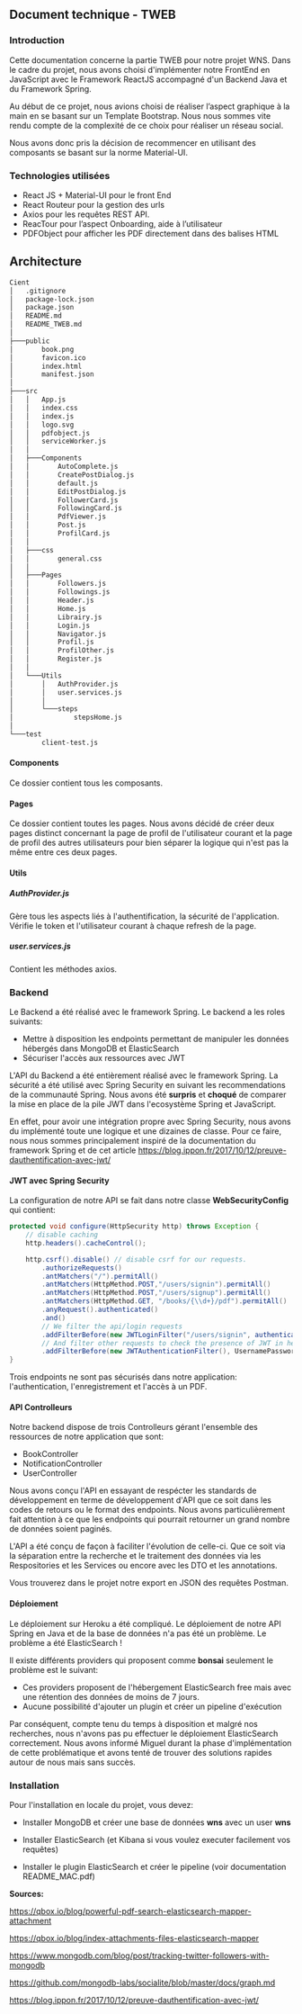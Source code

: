 ## Document technique - TWEB

### Introduction

Cette documentation concerne la partie TWEB pour notre projet WNS. Dans le cadre du projet, nous avons choisi d'implémenter notre FrontEnd en JavaScript avec le Framework ReactJS accompagné d'un Backend Java et du Framework Spring.

Au début de ce projet, nous avions choisi de réaliser l’aspect graphique à la main en se basant sur un Template Bootstrap. Nous nous sommes vite rendu compte de la complexité de ce choix pour réaliser un réseau social.

Nous avons donc pris la décision de recommencer en utilisant des composants se basant sur la norme Material-UI.

### Technologies utilisées

- React JS + Material-UI pour le front End 
- React Routeur pour la gestion des urls
- Axios pour les requêtes REST API.
- ReacTour pour l’aspect Onboarding, aide à l’utilisateur
- PDFObject pour afficher les PDF directement dans des balises HTML



## Architecture

```bash
Cient
│   .gitignore
│   package-lock.json
│   package.json
│   README.md
│   README_TWEB.md
│
├───public
│       book.png
│       favicon.ico
│       index.html
│       manifest.json
│
├───src
│   │   App.js
│   │   index.css
│   │   index.js
│   │   logo.svg
│   │   pdfobject.js
│   │   serviceWorker.js
│   │
│   ├───Components
│   │       AutoComplete.js
│   │       CreatePostDialog.js
│   │       default.js
│   │       EditPostDialog.js
│   │       FollowerCard.js
│   │       FollowingCard.js
│   │       PdfViewer.js
│   │       Post.js
│   │       ProfilCard.js
│   │
│   ├───css
│   │       general.css
│   │
│   ├───Pages
│   │       Followers.js
│   │       Followings.js
│   │       Header.js
│   │       Home.js
│   │       Librairy.js
│   │       Login.js
│   │       Navigator.js
│   │       Profil.js
│   │       ProfilOther.js
│   │       Register.js
│   │
│   └───Utils
│       │   AuthProvider.js
│       │   user.services.js
│       │
│       └───steps
│               stepsHome.js
│
└───test
        client-test.js
```

#### Components

Ce dossier contient tous les composants.

#### Pages

Ce dossier contient toutes les pages. Nous avons décidé de créer deux pages distinct concernant la page de profil de l'utilisateur courant et la page de profil des autres utilisateurs pour bien séparer la logique qui n'est pas la même entre ces deux pages.

#### Utils

##### AuthProvider.js  

Gère tous les aspects liés à l'authentification, la sécurité de l'application. Vérifie le token et l'utilisateur courant à chaque refresh de la page. 

##### user.services.js

Contient les méthodes axios.

### Backend

Le Backend a été réalisé avec le framework Spring. Le backend a les roles suivants:

- Mettre à disposition les endpoints permettant de manipuler les données hébergés dans MongoDB et ElasticSearch
- Sécuriser l'accès aux ressources avec JWT

L'API du Backend a été entièrement réalisé avec le framework Spring. La sécurité a été utilisé avec Spring Security en suivant les recommendations de la communauté Spring. Nous avons été **surpris** et **choqué** de comparer la mise en place de la pile JWT dans l'ecosystème Spring et JavaScript.

En effet, pour avoir une intégration propre avec Spring Security, nous avons du implémenté toute une logique et une dizaines de classe. Pour ce faire, nous nous sommes principalement inspiré de la documentation du framework Spring et de cet article https://blog.ippon.fr/2017/10/12/preuve-dauthentification-avec-jwt/

#### JWT avec Spring Security

La configuration de notre API se fait dans notre classe **WebSecurityConfig** qui contient:

```java
protected void configure(HttpSecurity http) throws Exception {
    // disable caching
    http.headers().cacheControl();

    http.csrf().disable() // disable csrf for our requests.
        .authorizeRequests()
        .antMatchers("/").permitAll()
        .antMatchers(HttpMethod.POST,"/users/signin").permitAll()
        .antMatchers(HttpMethod.POST,"/users/signup").permitAll()
        .antMatchers(HttpMethod.GET, "/books/{\\d+}/pdf").permitAll()
        .anyRequest().authenticated()
        .and()
        // We filter the api/login requests
        .addFilterBefore(new JWTLoginFilter("/users/signin", authenticationManager()), UsernamePasswordAuthenticationFilter.class)
        // And filter other requests to check the presence of JWT in header
        .addFilterBefore(new JWTAuthenticationFilter(), UsernamePasswordAuthenticationFilter.class);
}
```



Trois endpoints ne sont pas sécurisés dans notre application: l'authentication, l'enregistrement et l'accès à un PDF.

#### API Controlleurs

Notre backend dispose de trois Controlleurs gérant l'ensemble des ressources de notre application que sont:

- BookController
- NotificationController
- UserController

Nous avons conçu l'API en essayant de respécter les standards de développement en terme de développement d'API que ce soit dans les codes de retours ou le format des endpoints. Nous avons particulièrement fait attention à ce que les endpoints qui pourrait retourner un grand nombre de données soient paginés.

L'API a été conçu de façon à faciliter l'évolution de celle-ci. Que ce soit via la séparation entre la recherche et le traitement des données via les Respositories et les Services ou encore avec les DTO et les annotations.

Vous trouverez dans le projet notre export en JSON des requêtes Postman.

#### Déploiement

Le déploiement sur Heroku a été compliqué. Le déploiement de notre API Spring en Java et de la base de données n'a pas été un problème. Le problème a été ElasticSearch !

Il existe différents providers qui proposent comme **bonsai** seulement le problème est le suivant:

- Ces providers proposent de l'hébergement ElasticSearch free mais avec une rétention des données de moins de 7 jours.
- Aucune possibilité d'ajouter un plugin et créer un pipeline d'exécution

Par conséquent, compte tenu du temps à disposition et malgré nos recherches, nous n'avons pas pu effectuer le déploiement ElasticSearch correctement. Nous avons informé Miguel durant la phase d'implémentation de cette problématique et avons tenté de trouver des solutions rapides autour de nous mais sans succès. 

### Installation

Pour l'installation en locale du projet, vous devez:

- Installer MongoDB et créer une base de données **wns** avec un user **wns**

- Installer ElasticSearch (et Kibana si vous voulez executer facilement vos requêtes)

- Installer le plugin ElasticSearch et créer le pipeline (voir documentation README_MAC.pdf)


**Sources:**

https://qbox.io/blog/powerful-pdf-search-elasticsearch-mapper-attachment

https://qbox.io/blog/index-attachments-files-elasticsearch-mapper

https://www.mongodb.com/blog/post/tracking-twitter-followers-with-mongodb

https://github.com/mongodb-labs/socialite/blob/master/docs/graph.md

https://blog.ippon.fr/2017/10/12/preuve-dauthentification-avec-jwt/